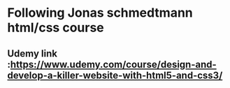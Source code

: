 # Following Jonas schmedtmann html/css course
## Udemy link :https://www.udemy.com/course/design-and-develop-a-killer-website-with-html5-and-css3/ 

